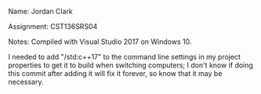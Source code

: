 
Name: Jordan Clark

Assignment: CST136SRS04

Notes: 
Compiled with Visual Studio 2017 on Windows 10.

I needed to add "/std:c++17" to the command line settings in my project properties to get it to build when switching computers; I don't know if doing this commit after adding it will fix it forever, so know that it may be necessary.